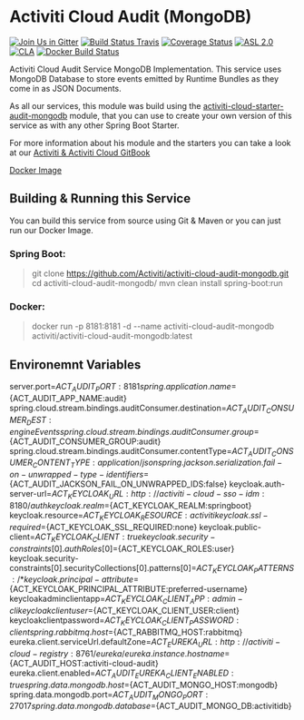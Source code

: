 # Activiti Cloud Audit (MongoDB)
[![Join Us in Gitter](https://badges.gitter.im/Activiti/Activiti7.svg)](https://gitter.im/Activiti/Activiti7?utm_source=badge&utm_medium=badge&utm_campaign=pr-badge&utm_content=badge) [![Build Status Travis](https://travis-ci.org/Activiti/activiti-cloud-audit-mongodb.svg?branch=master)](https://travis-ci.org/Activiti/activiti-cloud-audit-mongodb) [![Coverage Status](http://img.shields.io/codecov/c/github/Activiti/activiti-cloud-audit-mongodb/master.svg?maxAge=86400)](https://codecov.io/gh/Activiti/activiti-cloud-audit-mongodb) [![ASL 2.0](https://img.shields.io/hexpm/l/plug.svg)](https://github.com/Activiti/activiti-cloud-audit-mongodb/blob/master/LICENSE.txt)  [![CLA](https://cla-assistant.io/readme/badge/Activiti/activiti-cloud-audit-mongodb)](https://cla-assistant.io/Activiti/activiti-cloud-audit-mongodb)  [![Docker Build Status](https://img.shields.io/docker/build/activiti/activiti-cloud-audit-mongodb.svg)](https://hub.docker.com/r/activiti/activiti-cloud-audit-mongodb/)

Activiti Cloud Audit Service MongoDB Implementation. This service uses MongoDB Database to store events emitted by Runtime Bundles as they come in as JSON Documents.

As all our services, this module was build using the [activiti-cloud-starter-audit-mongodb](https://github.com/activiti/activiti-cloud-audit-service) module, that you can use to create your own version of this service as with any other Spring Boot Starter.  

For more information about his module and the starters you can take a look at our [Activiti & Activiti Cloud GitBook](https://activiti.gitbooks.io/activiti-7-developers-guide/content/components/activiti-cloud-app/AuditService.html)

[Docker Image](https://hub.docker.com/r/activiti/activiti-cloud-audit-mongodb/)

## Building & Running this Service
You can build this service from source using Git & Maven or you can just run our Docker Image. 

### Spring Boot: 
> git clone https://github.com/Activiti/activiti-cloud-audit-mongodb.git
> cd activiti-cloud-audit-mongodb/
> mvn clean install spring-boot:run

### Docker: 
> docker run -p 8181:8181 -d --name activiti-cloud-audit-mongodb activiti/activiti-cloud-audit-mongodb:latest


## Environemnt Variables

server.port=${ACT_AUDIT_PORT:8181}
spring.application.name=${ACT_AUDIT_APP_NAME:audit}
spring.cloud.stream.bindings.auditConsumer.destination=${ACT_AUDIT_CONSUMER_DEST:engineEvents}
spring.cloud.stream.bindings.auditConsumer.group=${ACT_AUDIT_CONSUMER_GROUP:audit}
spring.cloud.stream.bindings.auditConsumer.contentType=${ACT_AUDIT_CONSUMER_CONTENT_TYPE:application/json}
spring.jackson.serialization.fail-on-unwrapped-type-identifiers=${ACT_AUDIT_JACKSON_FAIL_ON_UNWRAPPED_IDS:false}
keycloak.auth-server-url=${ACT_KEYCLOAK_URL:http://activiti-cloud-sso-idm:8180/auth}
keycloak.realm=${ACT_KEYCLOAK_REALM:springboot}
keycloak.resource=${ACT_KEYCLOAK_RESOURCE:activiti}
keycloak.ssl-required=${ACT_KEYCLOAK_SSL_REQUIRED:none}
keycloak.public-client=${ACT_KEYCLOAK_CLIENT:true}
keycloak.security-constraints[0].authRoles[0]=${ACT_KEYCLOAK_ROLES:user}
keycloak.security-constraints[0].securityCollections[0].patterns[0]=${ACT_KEYCLOAK_PATTERNS:/*}
keycloak.principal-attribute=${ACT_KEYCLOAK_PRINCIPAL_ATTRIBUTE:preferred-username}
keycloakadminclientapp=${ACT_KEYCLOAK_CLIENT_APP:admin-cli}
keycloakclientuser=${ACT_KEYCLOAK_CLIENT_USER:client}
keycloakclientpassword=${ACT_KEYCLOAK_CLIENT_PASSWORD:client}
spring.rabbitmq.host=${ACT_RABBITMQ_HOST:rabbitmq}
eureka.client.serviceUrl.defaultZone=${ACT_EUREKA_URL:http://activiti-cloud-registry:8761/eureka/}
eureka.instance.hostname=${ACT_AUDIT_HOST:activiti-cloud-audit}
eureka.client.enabled=${ACT_AUDIT_EUREKA_CLIENT_ENABLED:true}
spring.data.mongodb.host=${ACT_AUDIT_MONGO_HOST:mongodb}
spring.data.mongodb.port=${ACT_AUDIT_MONGO_PORT:27017}
spring.data.mongodb.database=${ACT_AUDIT_MONGO_DB:activitidb}
